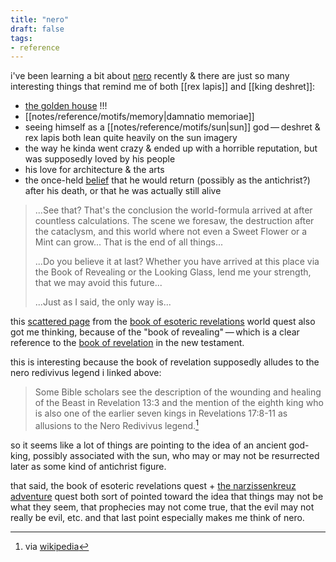```yaml
---
title: "nero"
draft: false
tags:
- reference
---
```


i've been learning a bit about [nero](https://en.wikipedia.org/wiki/Nero?useskin=vector) recently & there are just so many interesting things that remind me of both [[rex lapis]] and [[king deshret]]:
- [the golden house](https://en.wikipedia.org/wiki/Domus_Aurea?useskin=vector) !!!
- [[notes/reference/motifs/memory|damnatio memoriae]]
- seeing himself as a [[notes/reference/motifs/sun|sun]] god — deshret & rex lapis both lean quite heavily on the sun imagery
- the way he kinda went crazy & ended up with a horrible reputation, but was supposedly loved by his people 
- his love for architecture & the arts
- the once-held [belief](https://en.wikipedia.org/wiki/Nero_Redivivus_legend?useskin=vector) that he would return (possibly as the antichrist?) after his death, or that he was actually still alive

> ...See that? That's the conclusion the world-formula arrived at after countless calculations. The scene we foresaw, the destruction after the cataclysm, and this world where not even a Sweet Flower or a Mint can grow... That is the end of all things... 
> 
> ...Do you believe it at last? Whether you have arrived at this place via the Book of Revealing or the Looking Glass, lend me your strength, that we may avoid this future... 
> 
> ...Just as I said, the only way is...

this [scattered page](https://ambr.top/en/archive/book/120590/scattered-page) from the [book of esoteric revelations](https://genshin-impact.fandom.com/wiki/Book_of_Esoteric_Revelations) world quest also got me thinking, because of the "book of revealing" — which is a clear reference to the [book of revelation](https://en.wikipedia.org/wiki/Book_of_Revelation?useskin=vector) in the new testament. 

this is interesting because the book of revelation supposedly alludes to the nero redivivus legend i linked above:

> Some Bible scholars see the description of the wounding and healing of the Beast in Revelation 13:3 and the mention of the eighth king who is also one of the earlier seven kings in Revelations 17:8-11 as allusions to the Nero Redivivus legend.[^1]

so it seems like a lot of things are pointing to the idea of an ancient god-king, possibly associated with the sun, who may or may not be resurrected later as some kind of antichrist figure. 

that said, the book of esoteric revelations quest + [the narzissenkreuz adventure](https://genshin-impact.fandom.com/wiki/The_Narzissenkreuz_Adventure_(Act)) quest both sort of pointed toward the idea that things may not be what they seem, that prophecies may not come true, that the evil may not really be evil, etc. and that last point especially makes me think of nero.

[^1]: via [wikipedia](https://en.wikipedia.org/w/index.php?title=Nero_Redivivus_legend&useskin=vector)